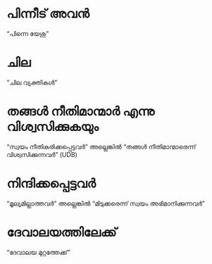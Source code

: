 # പിന്നീട് അവൻ
“പിന്നെ യേശു”
# ചില
”ചില വ്യക്തികൾ”
# തങ്ങൾ നീതിമാന്മാർ എന്നു വിശ്വസിക്കുകയും
“സ്വയം നീതികരിക്കപ്പെട്ടവർ” അല്ലെങ്കിൽ “തങ്ങൾ നീതിമാന്മാരെന്ന് വിശ്വസിക്കുന്നവർ” (UDB)
# നിന്ദിക്കപ്പെട്ടവർ
“മൂല്യമില്ലാത്തവർ” അല്ലെങ്കിൽ “മിടുക്കരെന്ന് സ്വയം അഭിമാനിക്കുന്നവർ”
# ദേവാലയത്തിലേക്ക്
“ദേവാലയ മുറ്റത്തേക്ക്”
